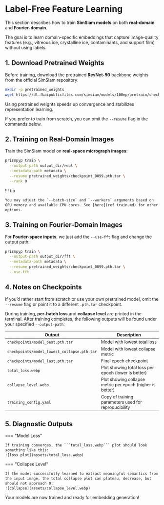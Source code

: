 # Label-Free Feature Learning

This section describes how to train **SimSiam models** on both **real-domain** and **Fourier-domain**.

The goal is to learn domain-specific embeddings that capture image-quality features (e.g., vitreous ice, crystalline ice, contaminants, and support film) without using labels.

## 1. Download Pretrained Weights

Before training, download the pretrained **ResNet-50** backbone weights from the official SimSiam repository:

```bash
mkdir -p pretrained_weights
wget https://dl.fbaipublicfiles.com/simsiam/models/100ep/pretrain/checkpoint_0099.pth.tar -P pretrained_weights/
```

Using pretrained weights speeds up convergence and stabilizes representation learning.  

If you prefer to train from scratch, you can omit the `--resume` flag in the commands below.

## 2. Training on Real-Domain Images

Train the SimSiam model on **real-space micrograph images**:

```bash
prismpyp train \
  --output-path output_dir/real \
  --metadata-path metadata \
  --resume pretrained_weights/checkpoint_0099.pth.tar \
  --rank 0
```

!!! tip 

    You may adjust the `--batch-size` and `--workers` arguments based on GPU memory and available CPU cores. See [here](ref_train.md) for other options.

## 3. Training on Fourier-Domain Images

For **Fourier-space inputs**, we just add the `--use-fft` flag and change the output path:

```bash
prismpyp train \
  --output-path output_dir/fft \
  --metadata-path metadata \
  --resume pretrained_weights/checkpoint_0099.pth.tar \
  --use-fft
```

## 4. Notes on Checkpoints

If you’d rather start from scratch or use your own pretrained model, omit the `--resume` flag or point it to a different `.pth.tar` checkpoint.

During training, **per-batch loss** and **collapse level** are printed in the terminal. After training completes, the following outputs will be found under your specified `--output-path`:

| Output | Description |
|---------|--------------|
| `checkpoints/model_best.pth.tar` | Model with lowest total loss |
| `checkpoints/model_lowest_collapse.pth.tar` | Model with lowest collapse metric |
| `checkpoints/model_last.pth.tar` | Final epoch checkpoint |
| `total_loss.webp` | Plot showing total loss per epoch (lower is better) |
| `collapse_level.webp` | Plot showing collapse metric per epoch (higher is better) |
| `training_config.yaml` | Copy of training parameters used for reproducibility |

## 5. Diagnostic Outputs

=== "Model Loss"

    If training converges, the ```total_loss.webp``` plot should look something like this:
    ![loss plot](assets/total_loss.webp)

=== "Collapse Level"

    If the model successfully learned to extract meaningful semantics from the input image, the total collapse plot can plateau, decrease, but should not approach 0:
    ![collapse](assets/collapse_level.webp)

Your models are now trained and ready for embedding generation!